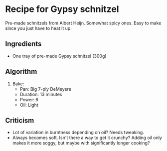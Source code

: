 Recipe for Gypsy schnitzel
============================
Pre-made schnitzels from Albert Heijn. Somewhat spicy ones. Easy to make since you just have to heat it up.

Ingredients
-----------
- One tray of pre-made Gypsy schnitzel (300g)

Algorithm
---------
1. Bake:
	- Pan: Big 7-ply DeMeyere
	- Duration: 13 minutes
	- Power: 6
	- Oil: Light

Criticism
---------
- Lot of variation in burntness depending on oil? Needs tweaking.
- Always becomes soft. Isn't there a way to get it crunchy? Adding oil only makes it more soggy, but maybe with significantly longer cooking?